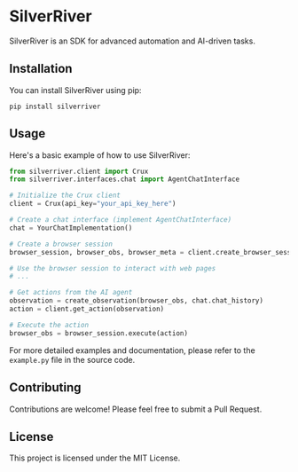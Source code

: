 # SilverRiver

SilverRiver is an SDK for advanced automation and AI-driven tasks.

## Installation

You can install SilverRiver using pip:

```
pip install silverriver
```

## Usage

Here's a basic example of how to use SilverRiver:

```python
from silverriver.client import Crux
from silverriver.interfaces.chat import AgentChatInterface

# Initialize the Crux client
client = Crux(api_key="your_api_key_here")

# Create a chat interface (implement AgentChatInterface)
chat = YourChatImplementation()

# Create a browser session
browser_session, browser_obs, browser_meta = client.create_browser_session(start_url="https://www.example.com", chat=chat)

# Use the browser session to interact with web pages
# ...

# Get actions from the AI agent
observation = create_observation(browser_obs, chat.chat_history)
action = client.get_action(observation)

# Execute the action
browser_obs = browser_session.execute(action)
```

For more detailed examples and documentation, please refer to the `example.py` file in the source code.

## Contributing

Contributions are welcome! Please feel free to submit a Pull Request.

## License

This project is licensed under the MIT License.
